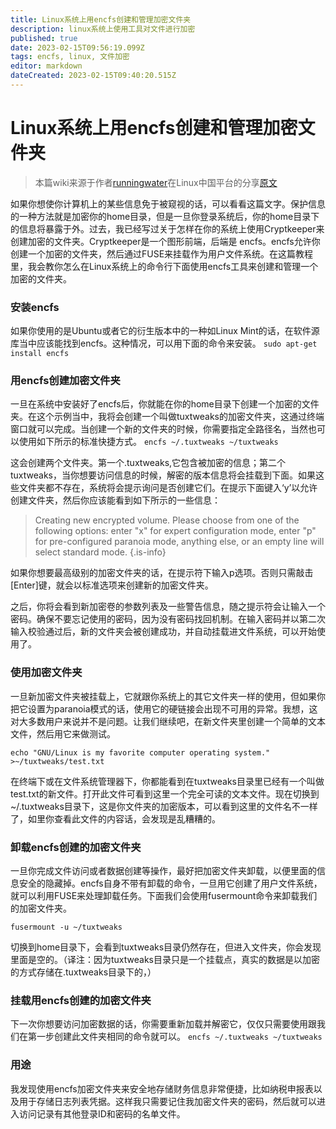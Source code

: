 ```yaml
---
title: Linux系统上用encfs创建和管理加密文件夹
description: linux系统上使用工具对文件进行加密
published: true
date: 2023-02-15T09:56:19.099Z
tags: encfs, linux, 文件加密
editor: markdown
dateCreated: 2023-02-15T09:40:20.515Z
---
```


# Linux系统上用encfs创建和管理加密文件夹
> 本篇wiki来源于作者[runningwater](https://github.com/runningwater)在Linux中国平台的分享[原文](https://linux.cn/article-2234-1.html)

如果你想使你计算机上的某些信息免于被窥视的话，可以看看这篇文字。保护信息的一种方法就是加密你的home目录，但是一旦你登录系统后，你的home目录下的信息将暴露于外。过去，我已经写过关于怎样在你的系统上使用Cryptkeeper来创建加密的文件夹。Cryptkeeper是一个图形前端，后端是 encfs。encfs允许你创建一个加密的文件夹，然后通过FUSE来挂载作为用户文件系统。在这篇教程里，我会教你怎么在Linux系统上的命令行下面使用encfs工具来创建和管理一个加密的文件夹。

### 安装encfs
如果你使用的是Ubuntu或者它的衍生版本中的一种如Linux Mint的话，在软件源库当中应该能找到encfs。这种情况，可以用下面的命令来安装。
`sudo apt-get install encfs `

### 用encfs创建加密文件夹
一旦在系统中安装好了encfs后，你就能在你的home目录下创建一个加密的文件夹。在这个示例当中，我将会创建一个叫做tuxtweaks的加密文件夹，这通过终端窗口就可以完成。当创建一个新的文件夹的时候，你需要指定全路径名，当然也可以使用如下所示的标准快捷方式。
`encfs ~/.tuxtweaks ~/tuxtweaks `

这会创建两个文件夹。第一个.tuxtweaks,它包含被加密的信息；第二个tuxtweaks，当你想要访问信息的时候，解密的版本信息将会挂载到下面。如果这些文件夹都不存在，系统将会提示询问是否创建它们。在提示下面键入‘y’以允许创建文件夹，然后你应该能看到如下所示的一些信息：
> Creating new encrypted volume. Please choose from one of the following options: enter "x" for expert configuration mode, enter "p" for pre-configured paranoia mode, anything else, or an empty line will select standard mode. 
{.is-info}

如果你想要最高级别的加密文件夹的话，在提示符下输入p选项。否则只需敲击[Enter]键，就会以标准选项来创建新的加密文件夹。

之后，你将会看到新加密卷的参数列表及一些警告信息，随之提示符会让输入一个密码。确保不要忘记使用的密码，因为没有密码找回机制。在输入密码并以第二次输入校验通过后，新的文件夹会被创建成功，并自动挂载进文件系统，可以开始使用了。

### 使用加密文件夹
一旦新加密文件夹被挂载上，它就跟你系统上的其它文件夹一样的使用，但如果你把它设置为paranoia模式的话，使用它的硬链接会出现不可用的异常。我想，这对大多数用户来说并不是问题。让我们继续吧，在新文件夹里创建一个简单的文本文件，然后用它来做测试。

`echo "GNU/Linux is my favorite computer operating system." >~/tuxtweaks/test.txt `

在终端下或在文件系统管理器下，你都能看到在tuxtweaks目录里已经有一个叫做test.txt的新文件。打开此文件可看到这里一个完全可读的文本文件。现在切换到~/.tuxtweaks目录下，这是你文件夹的加密版本，可以看到这里的文件名不一样了，如里你查看此文件的内容话，会发现是乱糟糟的。

### 卸载encfs创建的加密文件夹
一旦你完成文件访问或者数据创建等操作，最好把加密文件夹卸载，以便里面的信息安全的隐藏掉。encfs自身不带有卸载的命令，一旦用它创建了用户文件系统，就可以利用FUSE来处理卸载任务。下面我们会使用fusermount命令来卸载我们的加密文件夹。

`fusermount -u ~/tuxtweaks` 

切换到home目录下，会看到tuxtweaks目录仍然存在，但进入文件夹，你会发现里面是空的。（译注：因为tuxtweaks目录只是一个挂载点，真实的数据是以加密的方式存储在.tuxtweaks目录下的，）

### 挂载用encfs创建的加密文件夹
下一次你想要访问加密数据的话，你需要重新加载并解密它，仅仅只需要使用跟我们在第一步创建此文件夹相同的命令就可以。
`encfs ~/.tuxtweaks ~/tuxtweaks` 

### 用途
我发现使用encfs加密文件夹来安全地存储财务信息非常便捷，比如纳税申报表以及用于存储日志列表凭据。这样我只需要记住我加密文件夹的密码，然后就可以进入访问记录有其他登录ID和密码的名单文件。
